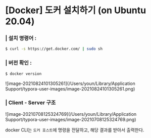 # [Docker] 도커 설치하기 (on Ubuntu 20.04)

### | 설치 명령어 : 

```bash
$ curl -s https://get.docker.com/ | sudo sh
```

### | 버전 확인 : 

```bash
$ docker version 
```

![image-20210824101305261](/Users/youn/Library/Application Support/typora-user-images/image-20210824101305261.png)

### | Client - Server 구조 

![image-20210708125324769](/Users/youn/Library/Application Support/typora-user-images/image-20210708125324769.png)

docker CLI는 `도커 호스트`에 명령을 전달하고, 해당 결과를 받아서 출력한다. 



